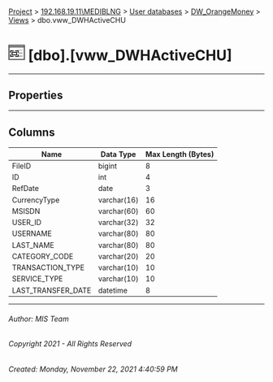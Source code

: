 #### 

[Project](../../../../index.md) > [192.168.19.11\\MEDIBLNG](../../../index.md) > [User databases](../../index.md) > [DW_OrangeMoney](../index.md) > [Views](Views.md) > dbo.vww_DWHActiveCHU

# ![Views](../../../../Images/View32.png) [dbo].[vww_DWHActiveCHU]

---

## <a name="#properties"></a>Properties



---

## <a name="#columns"></a>Columns

| Name | Data Type | Max Length (Bytes) |
|---|---|---|
| FileID | bigint | 8 |
| ID | int | 4 |
| RefDate | date | 3 |
| CurrencyType | varchar(16) | 16 |
| MSISDN | varchar(60) | 60 |
| USER_ID | varchar(32) | 32 |
| USERNAME | varchar(80) | 80 |
| LAST_NAME | varchar(80) | 80 |
| CATEGORY_CODE | varchar(20) | 20 |
| TRANSACTION_TYPE | varchar(10) | 10 |
| SERVICE_TYPE | varchar(10) | 10 |
| LAST_TRANSFER_DATE | datetime | 8 |


---

###### Author:  MIS Team

###### Copyright 2021 - All Rights Reserved

###### Created: Monday, November 22, 2021 4:40:59 PM

